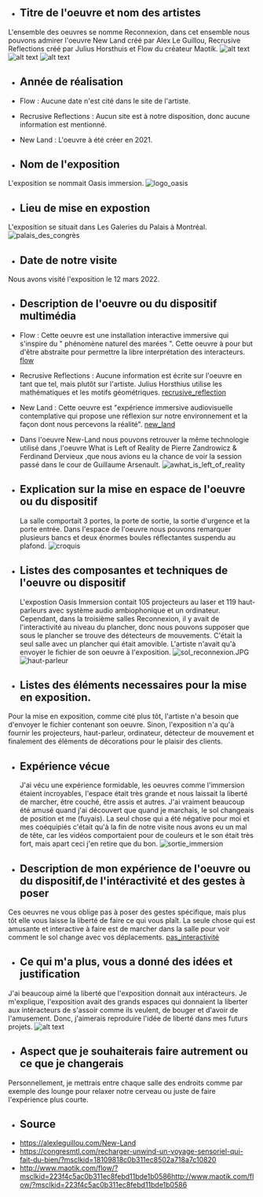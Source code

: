 - ## Titre de l'oeuvre et nom des artistes
 L'ensemble des oeuvres se nomme Reconnexion, dans cet ensemble nous pouvons admirer l'oeuvre New Land créé par Alex Le Guillou, Recrusive Reflections créé par Julius Horsthuis et Flow du créateur Maotik.
 	![alt text](Medias/new_land.JPG)
  ![alt text](Medias/recursive_reflection.JPG)
  ![alt text](Medias/flow.JPG)

- ## Année de réalisation
 - Flow : Aucune date n'est cité dans le site de l'artiste. 
 - Recrusive Reflections : Aucun site est à notre disposition, donc aucune information est mentionné.
 - New Land : L'oeuvre à été créer en 2021.
 

- ## Nom de l'exposition
 L'exposition se nommait Oasis immersion.
 	![logo_oasis](Medias/logo_oasis_immersion.jpg)

- ## Lieu de mise en expostion
 L'exposition se situait dans Les Galeries du Palais à Montréal.
 	![palais_des_congrès](Medias/exterieur_palais_des_congrès.jpg)

- ## Date de notre visite
 Nous avons visité l'exposition le 12 mars 2022.

- ## Description de l'oeuvre ou du dispositif multimédia
 - Flow :  Cette oeuvre est une installation interactive immersive qui s'inspire du " phénomène naturel des marées ". Cette oeuvre à pour but d'être abstraite pour permettre la libre interprétation des interacteurs. [flow](https://youtu.be/NexDQ-HeGDs)
 - Recrusive Reflections :  Aucune information est écrite sur l'oeuvre en tant que tel, mais plutôt sur l'artiste. Julius Horsthius utilise les mathématiques et les motifs géométriques. 	[recrusive_reflection](https://youtu.be/P8KUAvyrAck)
 - New Land : Cette oeuvre est "expérience immersive audiovisuelle contemplative qui propose une réflexion sur notre environnement et la façon dont nous percevons la réalité". 	[new_land](https://youtu.be/AJssnlt3PA4)
  
  - Dans l'oeuvre New-Land nous pouvons retrouver la même technologie utilisé dans ,l'oeuvre What is Left of Reality de  Pierre Zandrowicz & Ferdinand Dervieux ,que nous avions eu la chance de voir la session passé dans le cour de Guillaume Arsenault. 	![awhat_is_left_of_reality](Medias/oeuvre_what_is_left_of_reality.png)

- ## Explication sur la mise en espace de l'oeuvre ou du dispositif
  La salle comportait 3 portes, la porte de sortie, la sortie d'urgence et la porte entrée. Dans l'espace de l'oeuvre nous pouvons remarquer plusieurs bancs et deux énormes boules réflectantes suspendu au plafond. 	![croquis](Medias/croquis.png)

- ## Listes des composantes et techniques de l'oeuvre ou dispositif
  L'expostion Oasis Immersion contait 105 projecteurs au laser et 119 haut-parleurs avec système audio ambiophonique et un ordinateur. Cependant, dans la troisième salles Reconnexion, il y avait de l'interactivité au niveau du plancher, donc nous pouvons supposer que sous le plancher se trouve des détecteurs de mouvements. C'était la seul salle avec un plancher qui était amovible. L'artiste n'avait qu'à envoyer le fichier de son oeuvre à l'exposition. ![sol_reconnexion.JPG](Medias/sol_reconnnexion.JPG)
![haut-parleur](Medias/haut-parleur.JPG)
  
- ## Listes des éléments necessaires pour la mise en exposition.
 Pour la mise en exposition, comme cité plus tôt, l'artiste n'a besoin que d'envoyer le fichier contenant son oeuvre. Sinon, l'exposition n'a qu'à fournir les projecteurs, haut-parleur, ordinateur, détecteur de mouvement et finalement des éléments de décorations pour le plaisir des clients.

- ## Expérience vécue
  J'ai vécu une expérience formidable, les oeuvres comme l'immersion étaient incroyables, l'espace était très grande et nous laissait la liberté de marcher, être couché, être assis et autres. J'ai vraiment beaucoup été amusé quand j'ai découvert que quand je marchais, le sol changeais de position et me (fuyais). La seul chose qui a été négative pour moi et mes coéquipiés c'était qu'à la fin de notre visite nous avons eu un mal de tête, car les vidéos comportaient pour de couleurs et le son était très fort, mais apart ceci j'en retire que du bon. 	![sortie_immersion](Medias/photo_sortie_immersion.JPG)
  

- ## Description de mon expérience de l'oeuvre ou du dispositif,de l'intéractivité et des gestes à poser
 Ces oeuvres ne vous oblige pas à poser des gestes spécifique, mais plus tôt elle vous laisse la liberté de faire ce qui vous plaît. La seule chose qui est amusante et interactive à faire est de marcher dans la salle pour voir comment le sol change avec vos déplacements. 		[pas_interactivité](https://youtube.com/shorts/41WekFxDNPg?feature=share)
 

- ## Ce qui m'a plus, vous a donné des idées et justification
 J'ai beaucoup aimé la liberté que l'exposition donnait aux intéracteurs. Je m'explique, l'exposition avait des grands espaces qui donnaient la liberter aux intéracteurs de s'assoir comme ils veulent, de bouger et d'avoir de l'amusement. Donc, j'aimerais reproduire l'idée de liberté dans mes futurs projets.
 ![alt text](Medias/plan_large_exposition.JPG)
 

- ## Aspect que je souhaiterais faire autrement ou ce que je changerais
 Personnellement, je mettrais entre chaque salle des endroits comme par exemple des lounge pour relaxer notre cerveau ou juste de faire l'expérience plus courte. 
 

- ## Source
- https://alexleguillou.com/New-Land
- https://congresmtl.com/recharger-unwind-un-voyage-sensoriel-qui-fait-du-bien/?msclkid=18109818c0b311ec8502a718a7c10820
- http://www.maotik.com/flow/?msclkid=223f4c5ac0b311ec8febd11bde1b0586http://www.maotik.com/flow/?msclkid=223f4c5ac0b311ec8febd11bde1b0586

